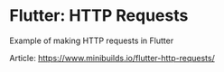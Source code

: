 # Flutter: HTTP Requests

Example of making HTTP requests in Flutter

Article: https://www.minibuilds.io/flutter-http-requests/